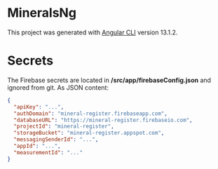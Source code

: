 # MineralsNg

This project was generated
with [Angular CLI](https://github.com/angular/angular-cli) version 13.1.2.

# Secrets

The Firebase secrets are located in **/src/app/firebaseConfig.json** and ignored
from git. As JSON content:

```json
{
  "apiKey": "...",
  "authDomain": "mineral-register.firebaseapp.com",
  "databaseURL": "https://mineral-register.firebaseio.com",
  "projectId": "mineral-register",
  "storageBucket": "mineral-register.appspot.com",
  "messagingSenderId": "...",
  "appId": "...",
  "measurementId": "..."
}
```
